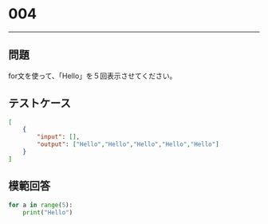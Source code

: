 # 004

---
## 問題

for文を使って、「Hello」を５回表示させてください。

## テストケース

```json
[
	{
		"input": [],
		"output": ["Hello","Hello","Hello","Hello","Hello"]
  	}
]
```

## 模範回答
```python
for a in range(5):
	print("Hello")
```
